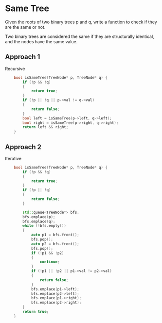 # Same Tree

Given the roots of two binary trees p and q, write a function to check if they are the same or not.

Two binary trees are considered the same if they are structurally identical, and the nodes have the same value.

## Approach 1

Recursive 
``` C++
    bool isSameTree(TreeNode* p, TreeNode* q) {
        if (!p && !q)
        {
            return true;
        }
        if (!p || !q || p->val != q->val)
        {
            return false;
        }
        bool left = isSameTree(p->left, q->left);
        bool right = isSameTree(p->right, q->right);
        return left && right;
    }
```

## Approach 2

Iterative

``` C++
    bool isSameTree(TreeNode* p, TreeNode* q) {
        if (!p && !q)
        {
            return true;
        }
        if (!p || !q)
        {
            return false;
        }

        std::queue<TreeNode*> bfs;
        bfs.emplace(p);
        bfs.emplace(q);
        while (!bfs.empty())
        {
            auto p1 = bfs.front();
            bfs.pop();
            auto p2 = bfs.front();
            bfs.pop();
            if (!p1 && !p2)
            {
                continue;
            }
            if (!p1 || !p2 || p1->val != p2->val)
            {
                return false;
            }
            bfs.emplace(p1->left);
            bfs.emplace(p2->left);
            bfs.emplace(p1->right);
            bfs.emplace(p2->right);
        }
        return true;
    }
```